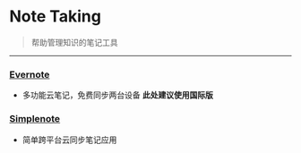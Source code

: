 # Note Taking

> 帮助管理知识的笔记工具
>

---

### [Evernote](https://evernote.com/)

- 多功能云笔记，免费同步两台设备
  **此处建议使用国际版**

### [Simplenote](https://simplenote.com/)

- 简单跨平台云同步笔记应用